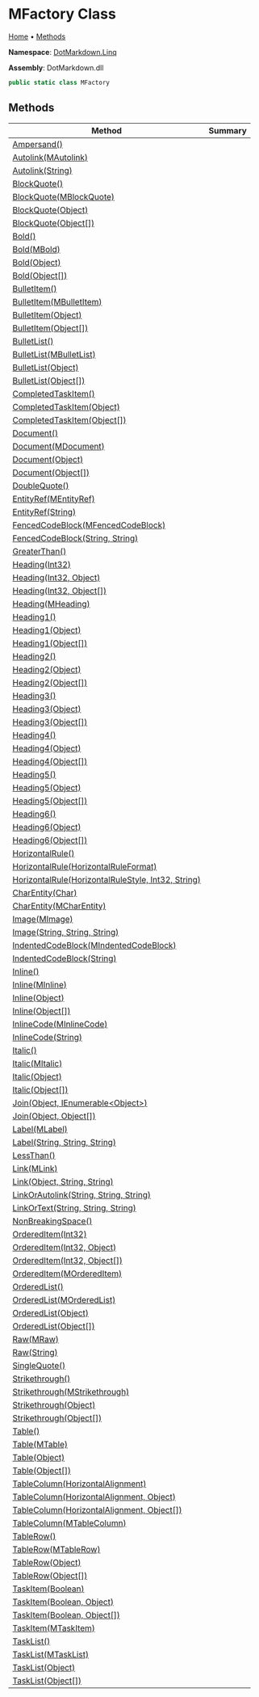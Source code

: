 # MFactory Class

[Home](../../../README.md) &#x2022; [Methods](#methods)

**Namespace**: [DotMarkdown.Linq](../README.md)

**Assembly**: DotMarkdown\.dll

```csharp
public static class MFactory
```

## Methods

| Method | Summary |
| ------ | ------- |
| [Ampersand()](Ampersand/README.md) | |
| [Autolink(MAutolink)](Autolink/README.md#DotMarkdown_Linq_MFactory_Autolink_DotMarkdown_Linq_MAutolink_) | |
| [Autolink(String)](Autolink/README.md#DotMarkdown_Linq_MFactory_Autolink_System_String_) | |
| [BlockQuote()](BlockQuote/README.md#DotMarkdown_Linq_MFactory_BlockQuote) | |
| [BlockQuote(MBlockQuote)](BlockQuote/README.md#DotMarkdown_Linq_MFactory_BlockQuote_DotMarkdown_Linq_MBlockQuote_) | |
| [BlockQuote(Object)](BlockQuote/README.md#DotMarkdown_Linq_MFactory_BlockQuote_System_Object_) | |
| [BlockQuote(Object\[\])](BlockQuote/README.md#DotMarkdown_Linq_MFactory_BlockQuote_System_Object___) | |
| [Bold()](Bold/README.md#DotMarkdown_Linq_MFactory_Bold) | |
| [Bold(MBold)](Bold/README.md#DotMarkdown_Linq_MFactory_Bold_DotMarkdown_Linq_MBold_) | |
| [Bold(Object)](Bold/README.md#DotMarkdown_Linq_MFactory_Bold_System_Object_) | |
| [Bold(Object\[\])](Bold/README.md#DotMarkdown_Linq_MFactory_Bold_System_Object___) | |
| [BulletItem()](BulletItem/README.md#DotMarkdown_Linq_MFactory_BulletItem) | |
| [BulletItem(MBulletItem)](BulletItem/README.md#DotMarkdown_Linq_MFactory_BulletItem_DotMarkdown_Linq_MBulletItem_) | |
| [BulletItem(Object)](BulletItem/README.md#DotMarkdown_Linq_MFactory_BulletItem_System_Object_) | |
| [BulletItem(Object\[\])](BulletItem/README.md#DotMarkdown_Linq_MFactory_BulletItem_System_Object___) | |
| [BulletList()](BulletList/README.md#DotMarkdown_Linq_MFactory_BulletList) | |
| [BulletList(MBulletList)](BulletList/README.md#DotMarkdown_Linq_MFactory_BulletList_DotMarkdown_Linq_MBulletList_) | |
| [BulletList(Object)](BulletList/README.md#DotMarkdown_Linq_MFactory_BulletList_System_Object_) | |
| [BulletList(Object\[\])](BulletList/README.md#DotMarkdown_Linq_MFactory_BulletList_System_Object___) | |
| [CompletedTaskItem()](CompletedTaskItem/README.md#DotMarkdown_Linq_MFactory_CompletedTaskItem) | |
| [CompletedTaskItem(Object)](CompletedTaskItem/README.md#DotMarkdown_Linq_MFactory_CompletedTaskItem_System_Object_) | |
| [CompletedTaskItem(Object\[\])](CompletedTaskItem/README.md#DotMarkdown_Linq_MFactory_CompletedTaskItem_System_Object___) | |
| [Document()](Document/README.md#DotMarkdown_Linq_MFactory_Document) | |
| [Document(MDocument)](Document/README.md#DotMarkdown_Linq_MFactory_Document_DotMarkdown_Linq_MDocument_) | |
| [Document(Object)](Document/README.md#DotMarkdown_Linq_MFactory_Document_System_Object_) | |
| [Document(Object\[\])](Document/README.md#DotMarkdown_Linq_MFactory_Document_System_Object___) | |
| [DoubleQuote()](DoubleQuote/README.md) | |
| [EntityRef(MEntityRef)](EntityRef/README.md#DotMarkdown_Linq_MFactory_EntityRef_DotMarkdown_Linq_MEntityRef_) | |
| [EntityRef(String)](EntityRef/README.md#DotMarkdown_Linq_MFactory_EntityRef_System_String_) | |
| [FencedCodeBlock(MFencedCodeBlock)](FencedCodeBlock/README.md#DotMarkdown_Linq_MFactory_FencedCodeBlock_DotMarkdown_Linq_MFencedCodeBlock_) | |
| [FencedCodeBlock(String, String)](FencedCodeBlock/README.md#DotMarkdown_Linq_MFactory_FencedCodeBlock_System_String_System_String_) | |
| [GreaterThan()](GreaterThan/README.md) | |
| [Heading(Int32)](Heading/README.md#DotMarkdown_Linq_MFactory_Heading_System_Int32_) | |
| [Heading(Int32, Object)](Heading/README.md#DotMarkdown_Linq_MFactory_Heading_System_Int32_System_Object_) | |
| [Heading(Int32, Object\[\])](Heading/README.md#DotMarkdown_Linq_MFactory_Heading_System_Int32_System_Object___) | |
| [Heading(MHeading)](Heading/README.md#DotMarkdown_Linq_MFactory_Heading_DotMarkdown_Linq_MHeading_) | |
| [Heading1()](Heading1/README.md#DotMarkdown_Linq_MFactory_Heading1) | |
| [Heading1(Object)](Heading1/README.md#DotMarkdown_Linq_MFactory_Heading1_System_Object_) | |
| [Heading1(Object\[\])](Heading1/README.md#DotMarkdown_Linq_MFactory_Heading1_System_Object___) | |
| [Heading2()](Heading2/README.md#DotMarkdown_Linq_MFactory_Heading2) | |
| [Heading2(Object)](Heading2/README.md#DotMarkdown_Linq_MFactory_Heading2_System_Object_) | |
| [Heading2(Object\[\])](Heading2/README.md#DotMarkdown_Linq_MFactory_Heading2_System_Object___) | |
| [Heading3()](Heading3/README.md#DotMarkdown_Linq_MFactory_Heading3) | |
| [Heading3(Object)](Heading3/README.md#DotMarkdown_Linq_MFactory_Heading3_System_Object_) | |
| [Heading3(Object\[\])](Heading3/README.md#DotMarkdown_Linq_MFactory_Heading3_System_Object___) | |
| [Heading4()](Heading4/README.md#DotMarkdown_Linq_MFactory_Heading4) | |
| [Heading4(Object)](Heading4/README.md#DotMarkdown_Linq_MFactory_Heading4_System_Object_) | |
| [Heading4(Object\[\])](Heading4/README.md#DotMarkdown_Linq_MFactory_Heading4_System_Object___) | |
| [Heading5()](Heading5/README.md#DotMarkdown_Linq_MFactory_Heading5) | |
| [Heading5(Object)](Heading5/README.md#DotMarkdown_Linq_MFactory_Heading5_System_Object_) | |
| [Heading5(Object\[\])](Heading5/README.md#DotMarkdown_Linq_MFactory_Heading5_System_Object___) | |
| [Heading6()](Heading6/README.md#DotMarkdown_Linq_MFactory_Heading6) | |
| [Heading6(Object)](Heading6/README.md#DotMarkdown_Linq_MFactory_Heading6_System_Object_) | |
| [Heading6(Object\[\])](Heading6/README.md#DotMarkdown_Linq_MFactory_Heading6_System_Object___) | |
| [HorizontalRule()](HorizontalRule/README.md#DotMarkdown_Linq_MFactory_HorizontalRule) | |
| [HorizontalRule(HorizontalRuleFormat)](HorizontalRule/README.md#DotMarkdown_Linq_MFactory_HorizontalRule_DotMarkdown_HorizontalRuleFormat__) | |
| [HorizontalRule(HorizontalRuleStyle, Int32, String)](HorizontalRule/README.md#DotMarkdown_Linq_MFactory_HorizontalRule_DotMarkdown_HorizontalRuleStyle_System_Int32_System_String_) | |
| [CharEntity(Char)](CharEntity/README.md#DotMarkdown_Linq_MFactory_CharEntity_System_Char_) | |
| [CharEntity(MCharEntity)](CharEntity/README.md#DotMarkdown_Linq_MFactory_CharEntity_DotMarkdown_Linq_MCharEntity_) | |
| [Image(MImage)](Image/README.md#DotMarkdown_Linq_MFactory_Image_DotMarkdown_Linq_MImage_) | |
| [Image(String, String, String)](Image/README.md#DotMarkdown_Linq_MFactory_Image_System_String_System_String_System_String_) | |
| [IndentedCodeBlock(MIndentedCodeBlock)](IndentedCodeBlock/README.md#DotMarkdown_Linq_MFactory_IndentedCodeBlock_DotMarkdown_Linq_MIndentedCodeBlock_) | |
| [IndentedCodeBlock(String)](IndentedCodeBlock/README.md#DotMarkdown_Linq_MFactory_IndentedCodeBlock_System_String_) | |
| [Inline()](Inline/README.md#DotMarkdown_Linq_MFactory_Inline) | |
| [Inline(MInline)](Inline/README.md#DotMarkdown_Linq_MFactory_Inline_DotMarkdown_Linq_MInline_) | |
| [Inline(Object)](Inline/README.md#DotMarkdown_Linq_MFactory_Inline_System_Object_) | |
| [Inline(Object\[\])](Inline/README.md#DotMarkdown_Linq_MFactory_Inline_System_Object___) | |
| [InlineCode(MInlineCode)](InlineCode/README.md#DotMarkdown_Linq_MFactory_InlineCode_DotMarkdown_Linq_MInlineCode_) | |
| [InlineCode(String)](InlineCode/README.md#DotMarkdown_Linq_MFactory_InlineCode_System_String_) | |
| [Italic()](Italic/README.md#DotMarkdown_Linq_MFactory_Italic) | |
| [Italic(MItalic)](Italic/README.md#DotMarkdown_Linq_MFactory_Italic_DotMarkdown_Linq_MItalic_) | |
| [Italic(Object)](Italic/README.md#DotMarkdown_Linq_MFactory_Italic_System_Object_) | |
| [Italic(Object\[\])](Italic/README.md#DotMarkdown_Linq_MFactory_Italic_System_Object___) | |
| [Join(Object, IEnumerable\<Object>)](Join/README.md#DotMarkdown_Linq_MFactory_Join_System_Object_System_Collections_Generic_IEnumerable_System_Object__) | |
| [Join(Object, Object\[\])](Join/README.md#DotMarkdown_Linq_MFactory_Join_System_Object_System_Object___) | |
| [Label(MLabel)](Label/README.md#DotMarkdown_Linq_MFactory_Label_DotMarkdown_Linq_MLabel_) | |
| [Label(String, String, String)](Label/README.md#DotMarkdown_Linq_MFactory_Label_System_String_System_String_System_String_) | |
| [LessThan()](LessThan/README.md) | |
| [Link(MLink)](Link/README.md#DotMarkdown_Linq_MFactory_Link_DotMarkdown_Linq_MLink_) | |
| [Link(Object, String, String)](Link/README.md#DotMarkdown_Linq_MFactory_Link_System_Object_System_String_System_String_) | |
| [LinkOrAutolink(String, String, String)](LinkOrAutolink/README.md) | |
| [LinkOrText(String, String, String)](LinkOrText/README.md) | |
| [NonBreakingSpace()](NonBreakingSpace/README.md) | |
| [OrderedItem(Int32)](OrderedItem/README.md#DotMarkdown_Linq_MFactory_OrderedItem_System_Int32_) | |
| [OrderedItem(Int32, Object)](OrderedItem/README.md#DotMarkdown_Linq_MFactory_OrderedItem_System_Int32_System_Object_) | |
| [OrderedItem(Int32, Object\[\])](OrderedItem/README.md#DotMarkdown_Linq_MFactory_OrderedItem_System_Int32_System_Object___) | |
| [OrderedItem(MOrderedItem)](OrderedItem/README.md#DotMarkdown_Linq_MFactory_OrderedItem_DotMarkdown_Linq_MOrderedItem_) | |
| [OrderedList()](OrderedList/README.md#DotMarkdown_Linq_MFactory_OrderedList) | |
| [OrderedList(MOrderedList)](OrderedList/README.md#DotMarkdown_Linq_MFactory_OrderedList_DotMarkdown_Linq_MOrderedList_) | |
| [OrderedList(Object)](OrderedList/README.md#DotMarkdown_Linq_MFactory_OrderedList_System_Object_) | |
| [OrderedList(Object\[\])](OrderedList/README.md#DotMarkdown_Linq_MFactory_OrderedList_System_Object___) | |
| [Raw(MRaw)](Raw/README.md#DotMarkdown_Linq_MFactory_Raw_DotMarkdown_Linq_MRaw_) | |
| [Raw(String)](Raw/README.md#DotMarkdown_Linq_MFactory_Raw_System_String_) | |
| [SingleQuote()](SingleQuote/README.md) | |
| [Strikethrough()](Strikethrough/README.md#DotMarkdown_Linq_MFactory_Strikethrough) | |
| [Strikethrough(MStrikethrough)](Strikethrough/README.md#DotMarkdown_Linq_MFactory_Strikethrough_DotMarkdown_Linq_MStrikethrough_) | |
| [Strikethrough(Object)](Strikethrough/README.md#DotMarkdown_Linq_MFactory_Strikethrough_System_Object_) | |
| [Strikethrough(Object\[\])](Strikethrough/README.md#DotMarkdown_Linq_MFactory_Strikethrough_System_Object___) | |
| [Table()](Table/README.md#DotMarkdown_Linq_MFactory_Table) | |
| [Table(MTable)](Table/README.md#DotMarkdown_Linq_MFactory_Table_DotMarkdown_Linq_MTable_) | |
| [Table(Object)](Table/README.md#DotMarkdown_Linq_MFactory_Table_System_Object_) | |
| [Table(Object\[\])](Table/README.md#DotMarkdown_Linq_MFactory_Table_System_Object___) | |
| [TableColumn(HorizontalAlignment)](TableColumn/README.md#DotMarkdown_Linq_MFactory_TableColumn_DotMarkdown_HorizontalAlignment_) | |
| [TableColumn(HorizontalAlignment, Object)](TableColumn/README.md#DotMarkdown_Linq_MFactory_TableColumn_DotMarkdown_HorizontalAlignment_System_Object_) | |
| [TableColumn(HorizontalAlignment, Object\[\])](TableColumn/README.md#DotMarkdown_Linq_MFactory_TableColumn_DotMarkdown_HorizontalAlignment_System_Object___) | |
| [TableColumn(MTableColumn)](TableColumn/README.md#DotMarkdown_Linq_MFactory_TableColumn_DotMarkdown_Linq_MTableColumn_) | |
| [TableRow()](TableRow/README.md#DotMarkdown_Linq_MFactory_TableRow) | |
| [TableRow(MTableRow)](TableRow/README.md#DotMarkdown_Linq_MFactory_TableRow_DotMarkdown_Linq_MTableRow_) | |
| [TableRow(Object)](TableRow/README.md#DotMarkdown_Linq_MFactory_TableRow_System_Object_) | |
| [TableRow(Object\[\])](TableRow/README.md#DotMarkdown_Linq_MFactory_TableRow_System_Object___) | |
| [TaskItem(Boolean)](TaskItem/README.md#DotMarkdown_Linq_MFactory_TaskItem_System_Boolean_) | |
| [TaskItem(Boolean, Object)](TaskItem/README.md#DotMarkdown_Linq_MFactory_TaskItem_System_Boolean_System_Object_) | |
| [TaskItem(Boolean, Object\[\])](TaskItem/README.md#DotMarkdown_Linq_MFactory_TaskItem_System_Boolean_System_Object___) | |
| [TaskItem(MTaskItem)](TaskItem/README.md#DotMarkdown_Linq_MFactory_TaskItem_DotMarkdown_Linq_MTaskItem_) | |
| [TaskList()](TaskList/README.md#DotMarkdown_Linq_MFactory_TaskList) | |
| [TaskList(MTaskList)](TaskList/README.md#DotMarkdown_Linq_MFactory_TaskList_DotMarkdown_Linq_MTaskList_) | |
| [TaskList(Object)](TaskList/README.md#DotMarkdown_Linq_MFactory_TaskList_System_Object_) | |
| [TaskList(Object\[\])](TaskList/README.md#DotMarkdown_Linq_MFactory_TaskList_System_Object___) | |

